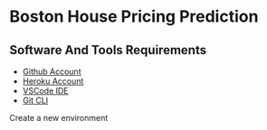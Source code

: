 # Boston House Pricing Prediction

## Software And Tools Requirements

- [Github Account](https://github.com)
- [Heroku Account](https://www.heroku.com)
- [VSCode IDE](https://code.visualstudio.com)
- [Git CLI](https://git-scm.com)

Create a new environment

```bash conda create -p venv python==3.10 -y
```
